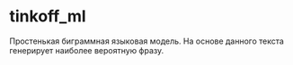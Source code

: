 # tinkoff_ml
Простенькая биграммная языковая модель.
На основе данного текста генерирует наиболее вероятную фразу. 
